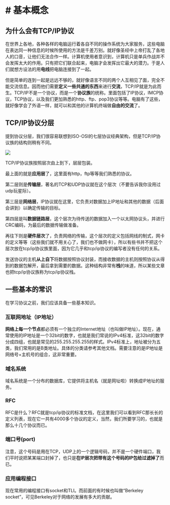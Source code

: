 # # 基本概念


## 为什么会有TCP/IP协议


在世界上各地，各种各样的电脑运行着各自不同的操作系统为大家服务，这些电脑在表达同一种信息的时候所使用的方法是千差万别。就好像圣经中上帝打乱了各地人的口音，让他们无法合作一样。计算机使用者意识到，计算机只是单兵作战并不会发挥太大的作用。只有把它们联合起来，电脑才会发挥出它最大的潜力。于是人们就想方设法的用**电线**把电脑连接到了一起。

但是简单的连到一起是远远不够的，就好像语言不同的两个人互相见了面，完全不能交流信息。因而他们需要**定义一些共通的东西**来进行**交流**，TCP/IP就是为此而生。TCP/IP不是一个协议，而是一个**协议族**的统称。里面包括了IP协议，IMCP协议，TCP协议，以及我们更加熟悉的http、ftp、pop3协议等等。电脑有了这些，就好像学会了外语一样，就可以和其他的计算机终端做**自由的交流**了。


## TCP/IP协议分层


提到协议分层，我们很容易联想到ISO-OSI的七层协议经典架构，但是TCP/IP协议族的结构则稍有不同。

![](r_iso-osi-tcp-1.gif)

TCP/IP协议族按照层次由上到下，层层包装。

最上面的就是**应用层**了，这里面有http，ftp等等我们熟悉的协议。

第二层则是**传输层**，著名的TCP和UDP协议就在这个层次（不要告诉我你没用过udp玩星际）。

第三层是**网络层**，IP协议就在这里，它负责对数据加上IP地址和其他的数据（后面会讲到）以确定传输的目标。

第四层是叫**数据链路层**，这个层次为待传送的数据加入一个以太网协议头，并进行CRC编码，为最后的数据传输做准备。

再往下则是**硬件层次**了，负责网络的传输，这个层次的定义包括网线的制式，网卡的定义等等（这些我们就不用关心了，我们也不做网卡），所以有些书并不把这个层次放在tcp/ip协议族里面，因为它几乎和tcp/ip协议的编写者没有任何的关系。

发送协议的主机**从上自下**将数据按照协议封装，而接收数据的主机则按照协议从得到的数据包解开，最后拿到需要的数据。这种结构非常有**栈**的味道，所以某些文章也把tcp/ip协议族称为tcp/ip协议栈。


## 一些基本的常识

在学习协议之前，我们应该具备一些基本知识。

### 互联网地址（IP地址）

**网络上每一个节点**都必须有一个独立的Internet地址（也叫做IP地址）。现在，通常使用的IP地址是一个32bit的数字，也就是我们常说的IPv4标准，这32bit的数字分成四组，也就是常见的255.255.255.255的样式。IPv4标准上，地址被分为五类，我们常用的是B类地址。具体的分类请参考其他文档。需要注意的是IP地址是网络号+主机号的组合，这非常重要。

### 域名系统

域名系统是一个分布的数据库，它提供将主机名（就是网址啦）转换成IP地址的服务。

### RFC

RFC是什么？RFC就是tcp/ip协议的标准文档，在这里我们可以看到RFC那长长的定义列表，现在它一共有4000多个协议的定义，当然，我们所要学习的，也就是那么十几个协议而已。

### 端口号(port)

注意，这个号码是用在TCP，UDP上的一个逻辑号码，并不是一个硬件端口，我们平时说把某某端口封掉了，也只是**在IP层次把带有这个号码的IP包给过滤掉了**而已。

### 应用编程接口

现在常用的编程接口有socket和TLI。而前面的有时候也叫做“Berkeley socket”，可见Berkeley对于网络的发展有多大的贡献。


